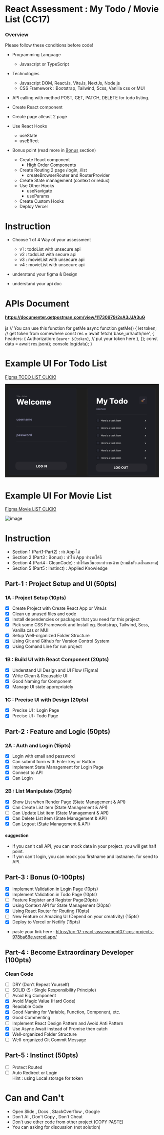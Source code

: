 # React Assessment : My Todo / Movie List (CC17)

### Overview

Please follow these conditions before code!

- Programming Language
  - Javascript or TypeScript
- Technologies
  - Javascript DOM, ReactJs, ViteJs, NextJs, Node.js
  - CSS Framework : Bootstrap, Tailwind, Scss, Vanilla css or MUI
- API calling with method POST, GET, PATCH, DELETE for todo listing.
- Create React component
- Create page atleast 2 page
- Use React Hooks

  - useState
  - useEffect

- Bonus point (read more in [Bonus](#Bonus) section)
  - Create React component
    - High Order Components
  - Create Routing 2 page /login, /list
    - createBrowserRouter and RouterProvider
  - Create State management (context or redux)
  - Use Other Hooks
    - useNavigate
    - useParams
  - Create Custom Hooks
  - Deploy Vercel

# Instruction

- Choose 1 of 4 Way of your assessment

  - v1 : todoList with unsecure api
  - v2 : todoList with secure api
  - v3 : movieList with unsecure api
  - v4 : movieList with unsecure api

- understand your figma & Design
- understand your api doc

# APIs Document

#### https://documenter.getpostman.com/view/11730979/2sA3JJA3uG

js
// You can use this function for getMe
async function getMe() {
  let token; // get token from somewhere
  const res = await fetch('base_url/auth/me', {
    headers: {
      Authorization: `Bearer ${token}`, // put your token here
    },
  });
  const data = await res.json();
  console.log(data);
}

# Example UI For Todo List

[Figma TODO LIST CLICK!](<https://www.figma.com/file/7IUnZ0T4gHcMmCUci8QiwW/Todo-List-for-Figma-projects-(Community)-(Copy)?type=design&node-id=1%3A230&mode=design&t=TQaatX2h2Tjg70W3-1>)

![image](./example.png)

# Example UI For Movie List

[Figma Movie LIST CLICK!](<https://www.figma.com/file/EvxT9hj6RQT3bUEGML9eVm/Movie-Listing-Web-App-(Community)-(Copy)?type=design&node-id=401%3A6827&mode=design&t=CgODUDQUdjzYtYWD-1>)

![image](./example-2.png)

# Instruction

- Section 1 (Part1-Part2) : ทำ App ได้
- Section 2 (Part3 : Bonus) : ทำให้ App ทำงานได้ดี
- Section 4 (Part4 : CleanCode) : ทำให้คนอื่นอยากทำงานด้วย (รวมถึงตัวเองในอนาคต)
- Section 5 (Part5 : Instinct) : Applied Knowledge

## Part-1 : Project Setup and UI (50pts)

### 1A : Project Setup (10pts)

- [x] Create Project with Create React App or ViteJs
- [x] Clean up unused files and code
- [x] Install dependencies or packages that you need for this project
- [x] Pick some CSS Framework and Install eg. Bootstrap, Tailwind, Scss, Vanilla css or MUI
- [x] Setup Well-organized Folder Structure
- [x] Using Git and Github for Version Control System
- [x] Using Comand Line for run project

### 1B : Build UI with React Component (20pts)

- [x] Understand UI Design and UI Flow (Figma)
- [x] Write Clean & Reausable UI
- [x] Good Naming for Component
- [x] Manage UI state appropriately

### 1C : Precise UI with Design (20pts)

- [x] Precise UI : Login Page
- [x] Precise UI : Todo Page

## Part-2 : Feature and Logic (50pts)

### 2A : Auth and Login (15pts)

- [x] Login with email and password
- [x] Can submit form with Enter key or Button
- [x] Implement State Management for Login Page
- [x] Connect to API
- [x] Can Login

### 2B : List Manipulate (35pts)

- [x] Show List when Render Page (State Management & API)
- [x] Can Create List item (State Management & API)
- [ ] Can Update List item (State Management & API)
- [x] Can Delete List item (State Management & API)
- [x] Can Logout (State Management & API)

#### suggestion

- If you can't call API, you can mock data in your project. you will get half point.
- If yon can't login, you can mock you firstname and lastname. for send to API.

## Part-3 : Bonus (0-100pts)

- [x] Implement Validation in Login Page (10pts)
- [x] Implement Validation in Todo Page (10pts)
- [ ] Feature Register and Register Page(20pts)
- [x] Using Context API for State Management (20pts)
- [x] Using React Router for Routing (10pts)
- [ ] New Feature or Amazing UI (Depend on your creativity) (15pts)
- [x] Deploy to Vercel or Netlify (15pts)
- paste your link here : https://cc-17-react-assessment07-ccs-projects-978ba68e.vercel.app/

## Part-4 : Become Extraordinary Developer (100pts)

### Clean Code

- [ ] DRY (Don't Repeat Yourself)
- [ ] SOLID (S : Single Responsibility Principle)
- [ ] Avoid Big Component
- [x] Avoid Magic Value (Hard Code)
- [x] Readable Code
- [x] Good Naming for Variable, Function, Component, etc.
- [x] Good Commenting
- [ ] Implement React Design Pattern and Avoid Anti Pattern
- [x] Use Async Await instead of Promise then catch
- [x] Well-organized Folder Structure
- [ ] Well-organized Git Commit Message

## Part-5 : Instinct (50pts)

- [ ] Protect Routed
- [ ] Auto Redirect or Login  
       Hint : using Local storage for token

# Can and Can't

- Open Slide , Docs , StackOverflow , Google
- Don't AI , Don't Copy , Don't Cheat
- Don't use other code from other project (COPY PASTE)
- You can asking for discussion (not solution)